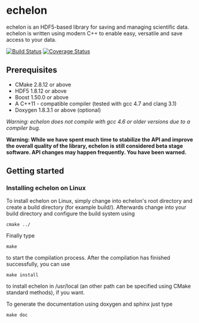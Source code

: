 echelon
=======

echelon is an HDF5-based library for saving and managing scientific data.
echelon is written using modern C++ to enable easy, versatile and save access to your data.

[![Build Status](https://travis-ci.org/qbb-project/echelon.svg)](https://travis-ci.org/qbb-project/echelon)
[![Coverage Status](https://img.shields.io/coveralls/qbb-project/echelon.svg)](https://coveralls.io/r/qbb-project/echelon?branch=master)

Prerequisites
-------------

- CMake 2.8.12 or above
- HDF5 1.8.12 or above
- Boost 1.50.0 or above
- A C++11 - compatible compiler (tested with gcc 4.7 and clang 3.1)
- Doxygen 1.8.3.1 or above (optional)

*Warning: echelon does not compile with gcc 4.6 or older versions due to a compiler bug.*

**Warning: While we have spent much time to stabilize the API and improve the overall quality of the library,
           echelon is still considered beta stage software. API changes may happen frequently. You have been warned.**

Getting started
---------------

### Installing echelon on Linux

To install echelon on Linux, simply change into echelon's root directory
and create a build directory (for example build/).
Afterwards change into your build directory and configure the build system
using
~~~~~~~~~~~~~~~~~{.bash}
cmake ../
~~~~~~~~~~~~~~~~~
Finally type
~~~~~~~~~~~~~~~~~{.bash}
make
~~~~~~~~~~~~~~~~~
to start the compilation process.
After the compilation has finished successfully, you can use
~~~~~~~~~~~~~~~~~{.bash}
make install
~~~~~~~~~~~~~~~~~
to install echelon in /usr/local (an other path can be specified using CMake standard methods), if you want.

To generate the documentation using doxygen and sphinx just type
~~~~~~~~~~~~~~~~~{.bash}
make doc
~~~~~~~~~~~~~~~~~
